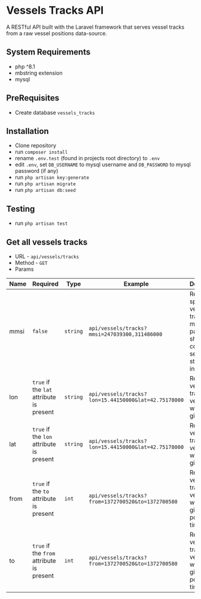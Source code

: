 # Vessels Tracks API

A RESTful API built with the Laravel framework that serves vessel tracks from a raw vessel positions data-source.

## System Requirements

* php ^8.1
* mbstring extension
* mysql

## PreRequisites

* Create database `vessels_tracks`

## Installation

* Clone repository
* run `composer install`
* rename `.env.test` (found in projects root directory) to `.env`
* edit `.env`, set `DB_USERNAME` to mysql username and `DB_PASSWORD` to mysql password (if any)
* run `php artisan key:generate`
* run `php artisan migrate`
* run `php artisan db:seed`

## Testing

* run `php artisan test`

## Get all vessels tracks

* URL - `api/vessels/tracks`
* Method - `GET`
* Params

| Name | Required | Type | Example | Description |
| --- | --- | --- | --- | --- |
| mmsi | `false` | `string` | `api/vessels/tracks?mmsi=247039300,311486000`|Return only specified vessels tracks. The mmsi parameter should be a comma seperated string of integers|
| lon | `true` if the `lat` attribute is present | `string` | `api/vessels/tracks?lon=15.44150000&lat=42.75178000` |Return only vessels tracks of vessels within the given range|
| lat | `true` if the `lon` attribute is present | `string` | `api/vessels/tracks?lon=15.44150000&lat=42.75178000` |Return only vessels tracks of vessels within the given range|
| from | `true` if the `to` attribute is present | `int` | `api/vessels/tracks?from=1372700520&to=1372700580` |Return only vessels tracks of vessels within the given position timestamp|
| to | `true` if the `from` attribute is present | `int` | `api/vessels/tracks?from=1372700520&to=1372700580` |Return only vessels tracks of vessels within the given position timestamp|
